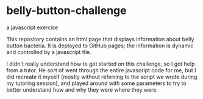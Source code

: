 # belly-button-challenge
a javascript exercise

This repository contains an html page that displays information about belly button bacteria. It is deployed to GitHub pages; the information is dynamic and controlled by a javascript file.

I didn't really understand how to get started on this challenge, so I got help from a tutor. He sort of went through the entire javascript code for me, but I did recreate it myself (mostly without referring to the script we wrote during my tutoring session), and played around with some parameters to try to better understand how and why they were where they were.
